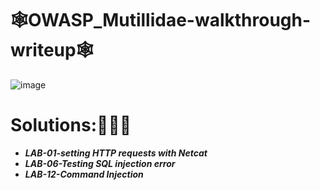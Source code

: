 # 🕸OWASP_Mutillidae-walkthrough-writeup🕸
![image](https://user-images.githubusercontent.com/86682458/209465713-b6af1411-88ee-4907-bc5c-9eabb812cd69.png)

<h1><b>Solutions:📄📝💡</b></h1>
<b><i><ul>
  <li>LAB-01-setting HTTP requests with Netcat</li>
  <li>LAB-06-Testing SQL injection error</li>
  <li>LAB-12-Command Injection</li>
</ul>  </i></b>
